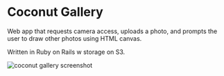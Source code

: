 # Coconut Gallery

Web app that requests camera access, uploads a photo, and prompts the user to draw other photos using HTML canvas.

Written in Ruby on Rails w storage on S3.

![coconut gallery screenshot](https://i.imgur.com/0mgtmda.png)
